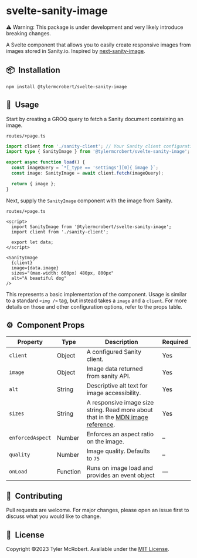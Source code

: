 # svelte-sanity-image

:warning: Warning: This package is under development and very likely introduce breaking changes.

A Svelte component that allows you to easily create responsive images from images stored in Sanity.io. Inspired by [next-sanity-image](https://github.com/lorenzodejong/next-sanity-image).

## 📦&ensp;Installation

```
npm install @tylermcrobert/svelte-sanity-image
```

## 🚀&ensp;Usage

Start by creating a GROQ query to fetch a Sanity document containing an image.

<p><code>routes/+page.ts</code></p>

```typescript
import client from './sanity-client'; // Your Sanity client configuration
import type { SanityImage } from '@tylermcrobert/svelte-sanity-image'; // Optional typing

export async function load() {
  const imageQuery = `*[_type == 'settings'][0]{ image }`;
  const image: SanityImage = await client.fetch(imageQuery);

  return { image };
}
```

Next, supply the `SanityImage` component with the image from Sanity.

<p><code>routes/+page.ts</code></p>

```svelte
<script>
  import SanityImage from '@tylermcrobert/svelte-sanity-image';
  import client from './sanity-client';

  export let data;
</script>

<SanityImage
  {client}
  image={data.image}
  sizes="(max-width: 600px) 480px, 800px"
  alt="A beautiful dog"
/>
```

This represents a basic implementation of the component.
Usage is similar to a standard `<img />` tag, but instead takes a `image` and a `client`. For more details on those and other configuration options, refer to the props table.

## ⚙️&ensp;Component Props

| Property         | Type     | Description                                                                                                                                             | Required |
| ---------------- | -------- | ------------------------------------------------------------------------------------------------------------------------------------------------------- | -------- |
| `client`         | Object   | A configured Sanity client.                                                                                                                             | Yes      |
| `image`          | Object   | Image data returned from sanity API.                                                                                                                    | Yes      |
| `alt`            | String   | Descriptive alt text for image accessibility.                                                                                                           | Yes      |
| `sizes`          | String   | A responsive image size string. Read more about that in the [MDN image reference](https://developer.mozilla.org/en-US/docs/Web/HTML/Element/img#sizes). | Yes      |
| `enforcedAspect` | Number   | Enforces an aspect ratio on the image.                                                                                                                  | –        |
| `quality`        | Number   | Image quality. Defaults to `75`                                                                                                                         | –        |
| `onLoad`         | Function | Runs on image load and provides an event object                                                                                                         | —        |

## 🤝&ensp;Contributing

Pull requests are welcome. For major changes, please open an issue first
to discuss what you would like to change.

## 📜&ensp;License

Copyright ©2023 Tyler McRobert. Available under the [MIT License](https://choosealicense.com/licenses/mit/).
